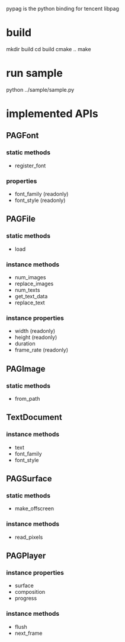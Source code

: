 pypag is the python binding for tencent libpag

# build
mkdir build
cd build
cmake ..
make

# run sample
python ../sample/sample.py

# implemented APIs
## PAGFont
### static methods
* register_font
### properties
* font_family (readonly)
* font_style (readonly)

## PAGFile
### static methods
* load
### instance methods
* num_images
* replace_images
* num_texts
* get_text_data
* replace_text
### instance properties
* width (readonly)
* height (readonly)
* duration
* frame_rate (readonly)

## PAGImage
### static methods
* from_path

## TextDocument
### instance methods
* text
* font_family
* font_style

## PAGSurface
### static methods
* make_offscreen
### instance methods
* read_pixels

## PAGPlayer
### instance properties
* surface
* composition
* progress
### instance methods
* flush
* next_frame
